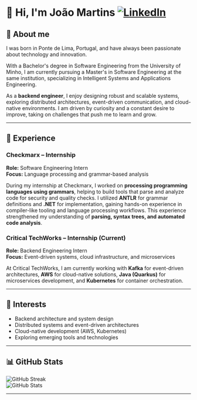 # 👋 Hi, I'm João Martins [![LinkedIn](resources/linkedin.png)](https://www.linkedin.com/in/jmartins09)

## 🧠 About me

I was born in Ponte de Lima, Portugal, and have always been passionate about technology and innovation.

With a Bachelor's degree in Software Engineering from the University of Minho, I am currently pursuing a Master's in Software Engineering at the same institution, specializing in Intelligent Systems and Applications Engineering.

As a **backend engineer**, I enjoy designing robust and scalable systems, exploring distributed architectures, event-driven communication, and cloud-native environments. I am driven by curiosity and a constant desire to improve, taking on challenges that push me to learn and grow.

---

## 💼 Experience

### Checkmarx – Internship
**Role:** Software Engineering Intern  
**Focus:** Language processing and grammar-based analysis  

During my internship at Checkmarx, I worked on **processing programming languages using grammars**, helping to build tools that parse and analyze code for security and quality checks. I utilized **ANTLR** for grammar definitions and **.NET** for implementation, gaining hands-on experience in compiler-like tooling and language processing workflows. This experience strengthened my understanding of **parsing, syntax trees, and automated code analysis**.

### Critical TechWorks – Internship (Current)
**Role:** Backend Engineering Intern  
**Focus:** Event-driven systems, cloud infrastructure, and microservices  

At Critical TechWorks, I am currently working with **Kafka** for event-driven architectures, **AWS** for cloud-native solutions, **Java (Quarkus)** for microservices development, and **Kubernetes** for container orchestration. 

---

## 🚀 Interests

- Backend architecture and system design  
- Distributed systems and event-driven architectures  
- Cloud-native development (AWS, Kubernetes)  
- Exploring emerging tools and technologies  

---

## 📊 GitHub Stats

![GitHub Streak](https://streak-stats.demolab.com?user=jmartins9&theme=dark)  
![GitHub Stats](https://github-readme-stats-nu-eight-50.vercel.app/api?username=jmartins9&show_icons=true&theme=dark&hide_title=true&rank_icon=github&hide_rank=true&hide=contribs)

---
